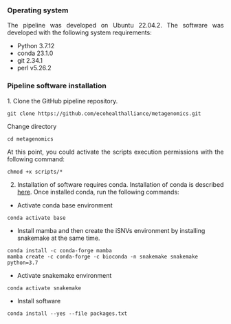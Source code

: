 ### Operating system
<p align="justify">
The pipeline was developed on Ubuntu 22.04.2. The software was developed with the following system requirements:
 </p>

- Python 3.7.12
- conda 23.1.0
- git 2.34.1
- perl v5.26.2

### Pipeline software installation

<p align="justify">
1. Clone the GitHub pipeline repository.
</p>

```
git clone https://github.com/ecohealthalliance/metagenomics.git

```
<p align="justify">
Change directory
</p>

```
cd metagenomics

```
<p align="justify">
At this point, you could activate the scripts execution permissions with the following command:
</p>

```
chmod +x scripts/*

```
 
2. Installation of software requires conda. Installation of conda is described [here](https://docs.conda.io/projects/conda/en/latest/user-guide/install/index.html). Once installed conda, run the following commands: 

- Activate conda base environment

```
conda activate base

```
- Install mamba and then create the iSNVs environment by installing snakemake at the same time. 

```
conda install -c conda-forge mamba
mamba create -c conda-forge -c bioconda -n snakemake snakemake python=3.7

```

- Activate snakemake environment
```
conda activate snakemake

```

- Install software

```
conda install --yes --file packages.txt

```
